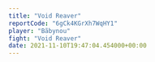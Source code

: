 ```yaml
---
title: "Void Reaver"
reportCode: "6gCk4KGrXh7WqHY1"
player: "Bãbynou"
fight: "Void Reaver"
date: 2021-11-10T19:47:04.454000+00:00
---
```

